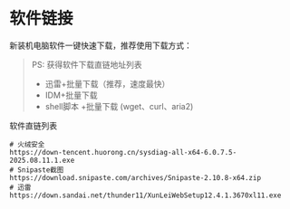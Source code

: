 # 软件链接
 新装机电脑软件一键快速下载，推荐使用下载方式：
> PS: 获得软件下载直链地址列表
> - 迅雷+批量下载（推荐，速度最快）
> - IDM+批量下载
> - shell脚本 +批量下载 (wget、curl、aria2)

软件直链列表
```shell
# 火绒安全
https://down-tencent.huorong.cn/sysdiag-all-x64-6.0.7.5-2025.08.11.1.exe
# Snipaste截图
https://download.snipaste.com/archives/Snipaste-2.10.8-x64.zip
# 迅雷
https://down.sandai.net/thunder11/XunLeiWebSetup12.4.1.3670xl11.exe
```